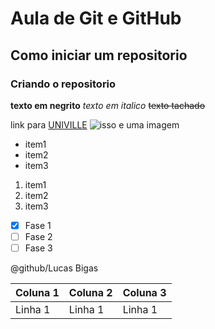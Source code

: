 # Aula de  Git e GitHub
## Como iniciar um repositorio
### Criando o repositorio 
**texto em negrito**
*texto em italico*
~~texto tachado~~

link para [UNIVILLE](https://www.univille.br)
![isso e uma imagem](https://myoctocat.com/assets/images/base-octocat.svg)

- item1
- item2 
- item3 

1. item1
2. item2 
3. item3

- [x] Fase 1
- [ ]  Fase 2
- [ ]  Fase 3

@github/Lucas Bigas


Coluna 1 | Coluna 2 | Coluna 3  
-------- |----------|--------
Linha 1  | Linha 1  | Linha 1 